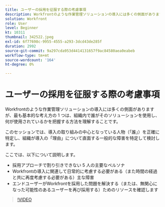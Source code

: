 ```yaml
---
title: ユーザーの採用を征服する際の考慮事項
description: Workfrontのような作業管理ソリューションの導入には多くの側面がありますが、最も基本的な点の 1 つは、組織内で誰が作業管理ソリューションを使用するかを把握することです。
solution: Workfront
role: User
level: Beginner
kt: 10311
thumbnail: 342522.jpeg
exl-id: 6f77698c-9955-4555-a293-3dcd43de285f
duration: 2992
source-git-commit: 9a297cda953d4414131657f9ac84580aea0eabeb
workflow-type: tm+mt
source-wordcount: '164'
ht-degree: 0%

---
```


# ユーザーの採用を征服する際の考慮事項

Workfrontのような作業管理ソリューションの導入には多くの側面がありますが、最も基本的な考え方の 1 つは、組織内で誰がそのソリューションを使用し、何が使用されているかを把握する方法を理解することです。

このセッションでは、導入の取り組みの中心となっている人物（「誰」）を正確に特定し、組織が導入の「理由」について直面する一般的な障害を特定して検討します。

ここでは、以下について説明します。

* 採用アプローチで割り引きできない 5 人の主要なペルソナ
* Workfrontの導入に関連して日常的に考慮する必要がある（また時間の経過と共に再度考慮する必要がある）主な障害
* エンドユーザーがWorkfrontを採用した問題を解決する（または、無関心になった可能性のあるユーザーを再び採用する）ためのリソースを確認します

>[!VIDEO](https://video.tv.adobe.com/v/342522/?quality=12&learn=on)
